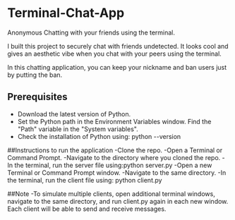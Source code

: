 # Terminal-Chat-App

Anonymous Chatting with your friends using the terminal.

I built this project to securely chat with friends undetected. It looks cool and gives an aesthetic vibe when you chat with your peers using the terminal.

In this chatting application, you can keep your nickname and ban users just by putting the ban.

## Prerequisites

- Download the latest version of Python.
- Set the Python path in the Environment Variables window. Find the "Path" variable in the "System variables".
- Check the installation of Python using:
  python --version

##Instructions to run the application
-Clone the repo.
-Open a Terminal or Command Prompt.
-Navigate to the directory where you cloned the repo.
-In the terminal, run the server file using:python server.py
-Open a new Terminal or Command Prompt window.
-Navigate to the same directory.
-In the terminal, run the client file using: python client.py

##Note
-To simulate multiple clients, open additional terminal windows, navigate to the same directory, and run client.py again in each new window. Each client will be able to send and receive messages.

